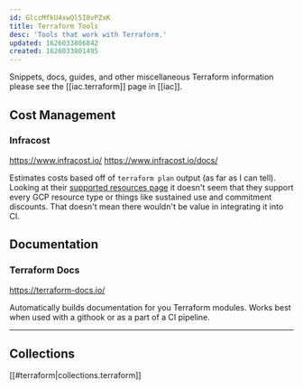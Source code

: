```yaml
---
id: GlccMfkU4xwQl5I8vPZxK
title: Terraform Tools
desc: 'Tools that work with Terraform.'
updated: 1626033806842
created: 1626033801495
---
```


Snippets, docs, guides, and other miscellaneous Terraform information please see the [[iac.terraform]] page in [[iac]].

## Cost Management

### Infracost

https://www.infracost.io/
https://www.infracost.io/docs/

Estimates costs based off of `terraform plan` output (as far as I can tell). Looking at their [supported resources page](https://www.infracost.io/docs/supported_resources) it doesn't seem that they support every GCP resource type or things like sustained use and commitment discounts. That doesn't mean there wouldn't be value in integrating it into CI.

## Documentation

### Terraform Docs

https://terraform-docs.io/

Automatically builds documentation for you Terraform modules. Works best when used with a githook or as a part of a CI pipeline.

----

## Collections

[[#terraform|collections.terraform]]
